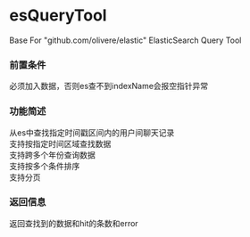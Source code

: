 # esQueryTool
Base For "github.com/olivere/elastic" ElasticSearch Query Tool

### 前置条件
必须加入数据，否则es查不到indexName会报空指针异常  

### 功能简述
从es中查找指定时间戳区间内的用户间聊天记录  
支持按指定时间区域查找数据  
支持跨多个年份查询数据  
支持按多个条件排序  
支持分页

### 返回信息
返回查找到的数据和hit的条数和error